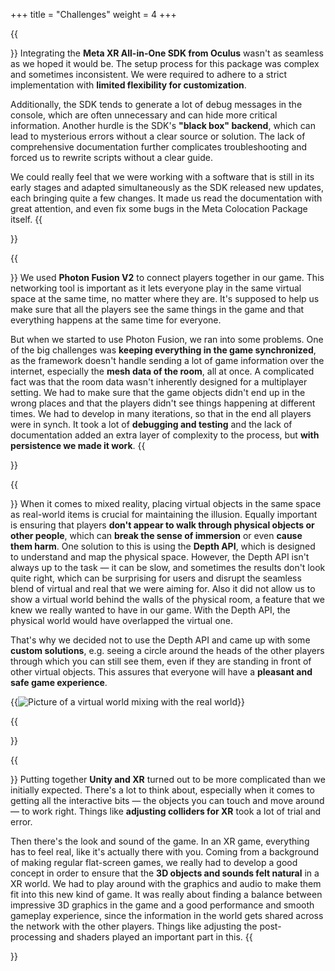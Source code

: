 +++
title = "Challenges"
weight = 4
+++

<style type="text/css">
    .mb-0 > figure{ margin-bottom: 0; }
</style>

{{<section title="Integrating Meta SDKs with Unity" >}}
Integrating the **Meta XR All-in-One SDK from Oculus** wasn't as seamless as we hoped it would be. The setup process for this package was complex and sometimes inconsistent. We were required to adhere to a strict implementation with **limited flexibility for customization**.

Additionally, the SDK tends to generate a lot of debug messages in the console, which are often unnecessary and can hide more critical information. Another hurdle is the SDK's **"black box" backend**, which can lead to mysterious errors without a clear source or solution. The lack of comprehensive documentation further complicates troubleshooting and forced us to rewrite scripts without a clear guide.

We could really feel that we were working with a software that is still in its early stages and adapted simultaneously as the SDK released new updates, each bringing quite a few changes. It made us read the documentation with great attention, and even fix some bugs in the Meta Colocation Package itself.
{{</section>}}

{{<section title="Networking with Photon Fusion V2" >}}
We used **Photon Fusion V2** to connect players together in our game. This networking tool is important as it lets everyone play in the same virtual space at the same time, no matter where they are. It's supposed to help us make sure that all the players see the same things in the game and that everything happens at the same time for everyone.

But when we started to use Photon Fusion, we ran into some problems. One of the big challenges was **keeping everything in the game synchronized**, as the framework doesn't handle sending a lot of game information over the internet, especially the **mesh data of the room**, all at once. A complicated fact was that the room data wasn't inherently designed for a multiplayer setting. We had to make sure that the game objects didn't end up in the wrong places and that the players didn't see things happening at different times. We had to develop in many iterations, so that in the end all players were in synch. It took a lot of **debugging and testing** and the lack of documentation added an extra layer of complexity to the process, but **with persistence we made it work**.
{{</section>}}

{{<section title="Creating flawless immersion for a Mixed Reality Game" >}}
When it comes to mixed reality, placing virtual objects in the same space as real-world items is crucial for maintaining the illusion. Equally important is ensuring that players **don't appear to walk through physical objects or other people**, which can **break the sense of immersion** or even **cause them harm**. One solution to this is using the **Depth API**, which is designed to understand and map the physical space. However, the Depth API isn't always up to the task — it can be slow, and sometimes the results don't look quite right, which can be surprising for users and disrupt the seamless blend of virtual and real that we were aiming for. Also it did not allow us to show a virtual world behind the walls of the physical room, a feature that we knew we really wanted to have in our game. With the Depth API, the physical world would have overlapped the virtual one.

That's why we decided not to use the Depth API and came up with some **custom solutions**, e.g. seeing a circle around the heads of the other players through which you can still see them, even if they are standing in front of other virtual objects. This assures that everyone will have a **pleasant and safe game experience**.

<div class="mb-0">{{<image src="virtualWorld.png" alt="Picture of a virtual world mixing with the real world" >}}</div>

{{</section>}}

{{<section title="Developing in Unity for XR">}}
Putting together **Unity and XR** turned out to be more complicated than we initially expected. There's a lot to think about, especially when it comes to getting all the interactive bits — the objects you can touch and move around — to work right. Things like **adjusting colliders for XR** took a lot of trial and error.

Then there's the look and sound of the game. In an XR game, everything has to feel real, like it's actually there with you. Coming from a background of making regular flat-screen games, we really had to develop a good concept in order to ensure that the **3D objects and sounds felt natural** in a XR world. We had to play around with the graphics and audio to make them fit into this new kind of game. It was really about finding a balance between impressive 3D graphics in the game and a good performance and smooth gameplay experience, since the information in the world gets shared across the network with the other players. Things like adjusting the post-processing and shaders played an important part in this.
{{</section>}}
